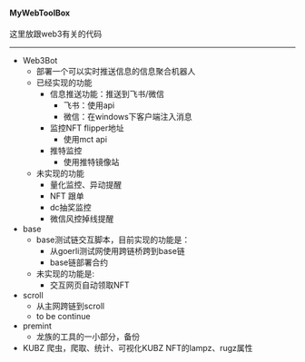 #### MyWebToolBox

这里放跟web3有关的代码

---

* Web3Bot
  * 部署一个可以实时推送信息的信息聚合机器人
  * 已经实现的功能
    * 信息推送功能：推送到飞书/微信
      * 飞书：使用api
      * 微信：在windows下客户端注入消息
    * 监控NFT flipper地址
      * 使用mct api
    * 推特监控
      * 使用推特镜像站
  * 未实现的功能
    * 量化监控、异动提醒
    * NFT 跟单
    * dc抽奖监控
    * 微信风控掉线提醒
* base
  * base测试链交互脚本，目前实现的功能是：
    * 从goerli测试网使用跨链桥跨到base链
    * base链部署合约
  * 未实现的功能是:
    * 交互网页自动领取NFT
* scroll
  * 从主网跨链到scroll
  * to be continue
* premint
  * 龙族的工具的一小部分，备份
* KUBZ 爬虫，爬取、统计、可视化KUBZ NFT的lampz、rugz属性
